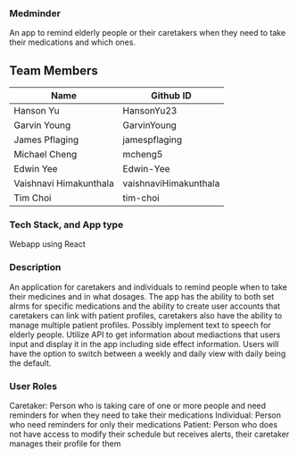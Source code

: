 ### Medminder

An app to remind elderly people or their caretakers when they need to take their medications and which ones.

## Team Members
| Name        | Github ID   |
| ----------- | ----------- |
| Hanson Yu   | HansonYu23  |
| Garvin Young | GarvinYoung  |
| James Pflaging  | jamespflaging  |
| Michael Cheng  | mcheng5  |
| Edwin Yee  | Edwin-Yee  |
| Vaishnavi Himakunthala | vaishnaviHimakunthala |
| Tim Choi | tim-choi |

### Tech Stack, and App type

Webapp using React

### Description

An application for caretakers and individuals to remind people when to take their medicines and in what dosages. The app has the ability to both set alrms for specific medications and the ability to create user accounts that caretakers can link with patient profiles, caretakers also have the ability to manage multiple patient profiles. Possibly implement text to speech for elderly people. Utilize API to get information about mediactions that users input and display it in the app including side effect information. Users will have the option to switch between a weekly and daily view with daily being the default.

### User Roles

Caretaker: Person who is taking care of one or more people and need reminders for when they need to take their medications
Individual: Person who need reminders for only their medications
Patient: Person who does not have access to modify their schedule but receives alerts, their caretaker manages their profile for them
